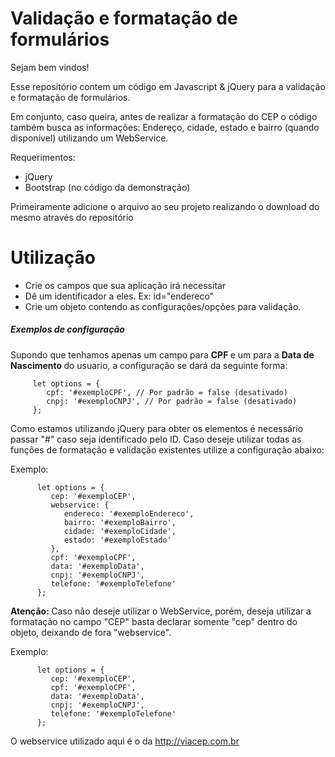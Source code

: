 # Validação e formatação de formulários

Sejam bem vindos! 

<p> Esse repositório contem um código em Javascript & jQuery para a validação e formatação de formulários. </p>
<p> Em conjunto, caso queira, antes de realizar a formatação do CEP o código também busca as informações: Endereço, cidade, estado e bairro (quando disponível) utilizando um WebService.</p>

<p> Requerimentos: </p>
<ul>
   <li> jQuery </li>
   <li> Bootstrap (no código da demonstração) </li>
</ul>

Primeiramente adicione o arquivo ao seu projeto realizando o download do mesmo através do repositório

<blockquote> <script src="validador-formularios.js"></script> </blockquote>

<h1> Utilização </h1>

<ul>
   <li> Crie os campos que sua aplicação irá necessitar </li>
   <li> Dê um identificador a eles. Ex: id="endereco" </li>
   <li> Crie um objeto contendo as configurações/opções para validação.</li>
</ul>

<h5> Exemplos de configuração </h5>

Supondo que tenhamos apenas um campo para <strong> CPF </strong> e um para a <strong> Data de Nascimento </strong> do usuario, a configuração se dará da seguinte forma:

 ```
      let options = {
         cpf: '#exemploCPF', // Por padrão = false (desativado)
         cnpj: '#exemploCNPJ', // Por padrão = false (desativado)
      };
```   

Como estamos utilizando jQuery para obter os elementos é necessário passar "#" caso seja identificado pelo ID.
Caso deseje utilizar todas as funções de formatação e validação existentes utilize a configuração abaixo:

Exemplo:

```
      let options = {
         cep: '#exemploCEP',
         webservice: {  
            endereco: '#exemploEndereco', 
            bairro: '#exemploBairro', 
            cidade: '#exemploCidade',  
            estado: '#exemploEstado'
         },
         cpf: '#exemploCPF', 
         data: '#exemploData', 
         cnpj: '#exemploCNPJ',
         telefone: '#exemploTelefone' 
      };
```    

<strong> Atenção: </strong> Caso não deseje utilizar o WebService, porém, deseja utilizar a formatação no campo "CEP" basta declarar somente "cep" dentro do objeto, deixando de fora "webservice".

Exemplo:

```
      let options = {
         cep: '#exemploCEP',
         cpf: '#exemploCPF', 
         data: '#exemploData', 
         cnpj: '#exemploCNPJ',
         telefone: '#exemploTelefone' 
      };
```    

O webservice utilizado aqui é o da http://viacep.com.br 


